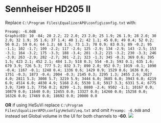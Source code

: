 # Sennheiser HD205 II
Replace `C:\Program Files\EqualizerAPO\config\config.txt` with:
```
Preamp: -6.0dB
GraphicEQ: 10 -84; 20 2.2; 22 2.0; 23 2.0; 25 1.9; 26 1.9; 28 2.0; 30 2.0; 32 1.9; 35 1.6; 37 1.4; 40 1.2; 42 1.1; 45 0.8; 49 0.4; 52 0.2; 56 0.2; 59 0.4; 64 1.2; 68 1.5; 73 1.3; 78 0.9; 83 0.5; 89 -0.2; 95 -1.1; 102 -1.7; 109 -2.2; 117 -2.6; 125 -2.9; 134 -2.9; 143 -2.5; 153 -3.1; 164 -3.2; 175 -3.3; 188 -3.4; 201 -3.2; 215 -3.2; 230 -3.3; 246 -3.0; 263 -2.9; 282 -2.7; 301 -2.2; 323 -1.3; 345 -0.3; 369 0.6; 395 1.5; 423 2.1; 452 2.1; 484 1.3; 518 0.3; 554 -0.3; 593 0.1; 635 1.6; 679 3.9; 726 5.3; 777 5.2; 832 3.7; 890 2.0; 952 0.7; 1019 -0.1; 1090 -0.4; 1167 -0.1; 1248 0.4; 1336 0.6; 1429 0.9; 1529 0.6; 1636 0.0; 1751 -0.3; 1873 -0.4; 2004 -0.3; 2145 0.3; 2295 1.3; 2455 2.6; 2627 4.0; 2811 5.3; 3008 5.7; 3219 5.9; 3444 6.0; 3685 6.0; 3943 6.0; 4219 6.0; 4514 6.0; 4830 4.9; 5168 2.6; 5530 1.8; 5917 3.3; 6331 5.4; 6775 3.9; 7249 1.3; 7756 0.2; 8299 -1.3; 8880 -2.4; 9502 -1.1; 10167 0.0; 10879 0.0; 11640 0.0; 12455 0.0; 13327 0.0; 14260 0.0; 15258 0.0; 16326 0.0; 17469 0.0; 18692 0.0; 20000 0.0
```
**OR** if using HeSuVi replace `C:\Program Files\EqualizerAPO\config\HeSuVi\eq.txt` and omit `Preamp: -6.0dB` and instead set Global volume in the UI for both channels to **-60**.
![](https://raw.githubusercontent.com/jaakkopasanen/AutoEq/master/results/Sonoma%20Model%20One/headphoncecom/onear/Sennheiser%20HD205%20II/Sennheiser%20HD205%20II.png)